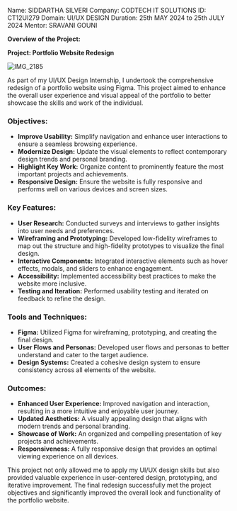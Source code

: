 Name: SIDDARTHA SILVERI
Company: CODTECH IT SOLUTIONS
ID: CT12UI279
Domain: UI/UX DESIGN
Duration: 25th MAY 2024 to 25th JULY 2024
Mentor: SRAVANI GOUNI

**Overview of the Project:**
 
**Project: Portfolio Website Redesign**

![IMG_2185](https://github.com/sid2623/CODTECH-Task1/assets/171139743/e8fe6588-505b-4529-b67c-5085136887ee)

As part of my UI/UX Design Internship, I undertook the comprehensive redesign of a portfolio website using Figma. This project aimed to enhance the overall user experience and visual appeal of the portfolio to better showcase the skills and work of the individual.

### Objectives:
- **Improve Usability:** Simplify navigation and enhance user interactions to ensure a seamless browsing experience.
- **Modernize Design:** Update the visual elements to reflect contemporary design trends and personal branding.
- **Highlight Key Work:** Organize content to prominently feature the most important projects and achievements.
- **Responsive Design:** Ensure the website is fully responsive and performs well on various devices and screen sizes.

### Key Features:
- **User Research:** Conducted surveys and interviews to gather insights into user needs and preferences.
- **Wireframing and Prototyping:** Developed low-fidelity wireframes to map out the structure and high-fidelity prototypes to visualize the final design.
- **Interactive Components:** Integrated interactive elements such as hover effects, modals, and sliders to enhance engagement.
- **Accessibility:** Implemented accessibility best practices to make the website more inclusive.
- **Testing and Iteration:** Performed usability testing and iterated on feedback to refine the design.

### Tools and Techniques:
- **Figma:** Utilized Figma for wireframing, prototyping, and creating the final design.
- **User Flows and Personas:** Developed user flows and personas to better understand and cater to the target audience.
- **Design Systems:** Created a cohesive design system to ensure consistency across all elements of the website.

### Outcomes:
- **Enhanced User Experience:** Improved navigation and interaction, resulting in a more intuitive and enjoyable user journey.
- **Updated Aesthetics:** A visually appealing design that aligns with modern trends and personal branding.
- **Showcase of Work:** An organized and compelling presentation of key projects and achievements.
- **Responsiveness:** A fully responsive design that provides an optimal viewing experience on all devices.

This project not only allowed me to apply my UI/UX design skills but also provided valuable experience in user-centered design, prototyping, and iterative improvement. The final redesign successfully met the project objectives and significantly improved the overall look and functionality of the portfolio website.
